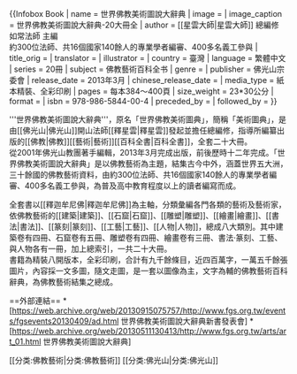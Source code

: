 {{Infobox Book 
| name                 = 世界佛教美術圖說大辭典
| image                =
| image_caption        = 世界佛教美術圖說大辭典-20大冊全
| author               = [[星雲大師|星雲大師]] 總編修<br />
如常法師 主編<br />
約300位法師、共16個國家140餘人的專業學者編審、400多名義工參與
| title_orig           = 
| translator           = 
| illustrator          =
| country              = 臺灣
| language             = 繁體中文
| series               = 20冊
| subject              = 佛教藝術百科全书
| genre                = 
| publisher            = 佛光山宗委會
| release_date         = 2013年3月
| chinese_release_date = 
| media_type           = 紙本精裝、全彩印刷
| pages                = 每本384～400頁
| size_weight          = 23*30公分
| format               =
| isbn                 = 978-986-5844-00-4
| preceded_by          = 
| followed_by          = 
}}

'''世界佛教美術圖說大辭典'''，原名「世界佛教美術圖典」，簡稱「美術圖典」，是由[[佛光山|佛光山]]開山法師[[釋星雲|釋星雲]]發起並擔任總編修，指導所編纂出版的[[佛教|佛教]][[藝術|藝術]][[百科全書|百科全書]]，全套二十大冊。<br />
從2001年佛光山教團著手編輯，2013年3月完成出版，前後歷時十二年完成。「世界佛教美術圖說大辭典」是以佛教藝術為主題，結集古今中外，涵蓋世界五大洲，三十餘國的佛教藝術資料，由約300位法師、共16個國家140餘人的專業學者編審、400多名義工參與，為普及高中教育程度以上的讀者編寫而成。<br />

全套書以[[釋迦牟尼佛|釋迦牟尼佛]]為主軸，分類彙編各門各類的藝術及藝術家，依佛教藝術的[[建築|建築]]、[[石窟|石窟]]、[[雕塑|雕塑]]、[[繪畫|繪畫]]、[[書法|書法]]、[[篆刻|篆刻]]、[[工藝|工藝]]、[[人物|人物]]，總成八大類別。其中建築卷有四冊、石窟卷有五冊、雕塑卷有四冊、繪畫卷有三冊、書法·篆刻、工藝、與人物各有一冊，加上總索引，一共二十大冊。<br />
書籍為精裝八開版本，全彩印刷，合計有九千餘條目，近四百萬字，一萬五千餘張圖片，內容採一文多圖，隨文走圖，是一套以圖像為主，文字為輔的佛教藝術百科辭典，為佛教藝術結集之總成。
<br />

==外部連結==
*[https://web.archive.org/web/20130915075757/http://www.fgs.org.tw/events/fgsevents20130409/ad.html  世界佛教美術圖說大辭典新書發表會]
*[https://web.archive.org/web/20130511130413/http://www.fgs.org.tw/arts/art_01.html 世界佛教美術圖說大辭典]
<br />

[[分类:佛教藝術|分类:佛教藝術]]
[[分类:佛光山|分类:佛光山]]